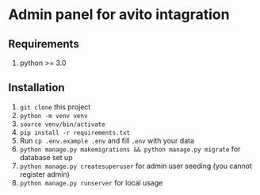 # Admin panel for avito intagration

## Requirements
1. python >= 3.0

## Installation
1. ```git clone``` this project
2. ```python -m venv venv```
3. ```source venv/bin/activate```
4. ```pip install -r requirements.txt```
5. Run ```cp .env.example .env``` and fill ```.env``` with your data
6. ```python manage.py makemigrations && python manage.py migrate``` for database set up
7. ```python manage.py createsuperuser``` for admin user seeding (you cannot register admin)
8. ```python manage.py runserver``` for local usage
